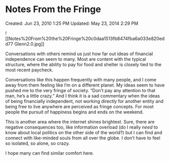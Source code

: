 # Notes From the Fringe

Created: Jun 23, 2010 1:25 PM
Updated: May 23, 2014 2:29 PM

![[Notes%20From%20the%20Fringe%20c0daa1513fb8474fba6a033e820edd77 Glenn2.0.jpg]]

Conversations with others remind us just how far out ideas of financial independence can seem to many. Most are content with the typical structure, where the ability to pay for food and shelter is closely tied to the most recent paycheck.

Conversations like this happen frequently with many people, and I come away from them feeling like I’m on a different planet. My ideas seem to have pushed me to the very fringe of society. “Don’t pay any attention to that man, he’s a little crazy.” And I think it is a sad commentary when the ideas of being financially independent, not working directly for another entity and being free to live anywhere are perceived as fringe concepts. For most people the pursuit of happiness begins and ends on the weekend.

This is another area where the internet shines brightest. Sure, there are negative consequences too, like information overload (do I really *need* to know about local politics on the other side of the world?) but I can find and connect with like-minded souls from all over the globe. I don’t have to feel so isolated, so alone, so crazy.

I hope many can find similar comfort here.